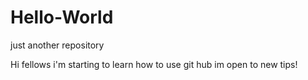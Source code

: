 # Hello-World
just another repository

Hi fellows 
i'm starting to learn how to use git hub 
im open to new tips!

